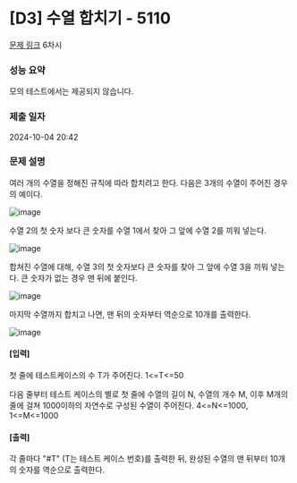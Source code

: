 # [D3] 수열 합치기 - 5110

[문제 링크](https://swexpertacademy.com/main/learn/course/subjectDetail.do?courseId=AVuPDN86AAXw5UW6&subjectId=AWOVJ1r6qfkDFAWg) 6차시

### 성능 요약

모의 테스트에서는 제공되지 않습니다.

### 제출 일자

2024-10-04 20:42

### 문제 설명

여러 개의 수열을 정해진 규칙에 따라 합치려고 한다. 다음은 3개의 수열이 주어진 경우의 예이다.

![image](https://github.com/user-attachments/assets/1c4978d8-318c-47d3-b79f-903b6e1d6c14)

수열 2의 첫 숫자 보다 큰 숫자를 수열 1에서 찾아 그 앞에 수열 2를 끼워 넣는다.

![image](https://github.com/user-attachments/assets/c1f35a00-6521-485d-8d3b-6e5c74a6c8ba)

합쳐진 수열에 대해, 수열 3의 첫 숫자보다 큰 숫자를 찾아 그 앞에 수열 3을 끼워 넣는다. 큰 숫자가 없는 경우 맨 뒤에 붙인다.

![image](https://github.com/user-attachments/assets/1cb33910-45b8-4780-971e-bff924359d9c)

마지막 수열까지 합치고 나면, 맨 뒤의 숫자부터 역순으로 10개를 출력한다.

![image](https://github.com/user-attachments/assets/4575d035-3fc2-4978-b276-234c7150cecf)

#### [입력]

첫 줄에 테스트케이스의 수 T가 주어진다. 1<=T<=50

다음 줄부터 테스트 케이스의 별로 첫 줄에 수열의 길이 N, 수열의 개수 M, 이후 M개의 줄에 걸쳐 1000이하의 자연수로 구성된 수열이 주어진다. 4<=N<=1000, 1<=M<=1000

#### [출력]

각 줄마다 "#T" (T는 테스트 케이스 번호)를 출력한 뒤, 완성된 수열의 맨 뒤부터 10개의 숫자를 역순으로 출력한다.
